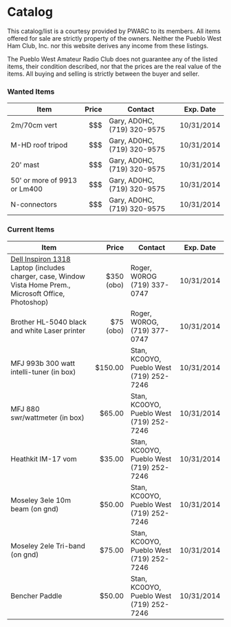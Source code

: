 Catalog
=======

This catalog/list is a courtesy provided by PWARC to its members. All items offered for sale are strictly property of the owners. Neither the Pueblo West Ham Club, Inc. nor this website derives any income from these listings.

The Pueblo West Amateur Radio Club does not guarantee any of the listed items, their
condition described, nor that the prices are the real value of the items. All buying and selling is strictly between the buyer and seller.

### Wanted Items ###
|Item|Price|Contact|Exp. Date|
|----|----:|-------|---------|
|2m/70cm vert|$$$|Gary, <span class="callsign">AD0HC</span>, (719) 320-9575 | 10/31/2014 |
|M-HD roof tripod|$$$|Gary, <span class="callsign">AD0HC</span>, (719) 320-9575 | 10/31/2014 |
|20' mast|$$$|Gary, <span class="callsign">AD0HC</span>, (719) 320-9575 | 10/31/2014 |
|50' or more of 9913 or Lm400|$$$|Gary, <span class="callsign">AD0HC</span>, (719) 320-9575 | 10/31/2014 |
|N-connectors|$$$|Gary, <span class="callsign">AD0HC</span>, (719) 320-9575 | 10/31/2014 |

### Current Items ###
|Item|Price|Contact|Exp. Date|
|----|----:|-------|---------|
|[Dell Inspiron 1318](http://www.dell.com/support/my-support/us/en/19/product-support/servicetag/71GW5G1/config) Laptop (includes charger, case, Window Vista Home Prem., Microsoft Office, Photoshop)|$350 (obo)|Roger, <span class="callsign">W0ROG</span> (719) 337-0747| 10/31/2014|
|Brother HL-5040 black and white Laser printer|$75 (obo)|Roger, <span class="callsign">W0ROG</span>, (719) 377-0747| 10/31/2014 |
|MFJ 993b 300 watt intelli-tuner (in box)|$150.00|Stan, <span class="callsign">KC0OYO</span>, Pueblo West (719) 252-7246 | 10/31/2014 |
|MFJ 880 swr/wattmeter (in box)|$65.00 |Stan, <span class="callsign">KC0OYO</span>, Pueblo West (719) 252-7246 |10/31/2014|
|Heathkit IM-17 vom|$35.00 |Stan, <span class="callsign">KC0OYO</span>, Pueblo West (719) 252-7246 |10/31/2014|
|Moseley 3ele 10m beam (on gnd)| $50.00 |Stan, <span class="callsign">KC0OYO</span>, Pueblo West (719) 252-7246 |10/31/2014 |
|Moseley 2ele Tri-band (on gnd)| $75.00 |Stan, <span class="callsign">KC0OYO</span>, Pueblo West (719) 252-7246 |10/31/2014 |
|Bencher Paddle |$50.00 |Stan, <span class="callsign">KC0OYO</span>, Pueblo West (719) 252-7246 |10/31/2014|
